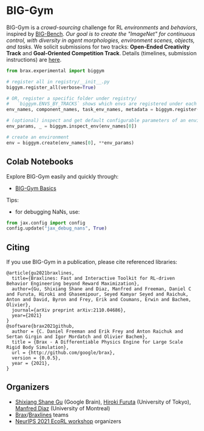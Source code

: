 # BIG-Gym

BIG-Gym is a *crowd-sourcing* challenge for RL *environments* and *behaviors*, inspired by [BIG-Bench](https://github.com/google/BIG-bench). *Our goal is to create the "ImageNet" for continuous control, with diversity in agent morphologies, environment scenes, objects, and tasks.* We solicit submissions for two tracks: **Open-Ended Creativity Track** and **Goal-Oriented Competition Track**. Details (timelines, submission instructions) are [here](https://sites.google.com/view/rlbiggym).

```python
from brax.experimental import biggym

# register all in registry/__init__.py
biggym.register_all(verbose=True)

# OR, register a specific folder under registry/
#   `biggym.ENVS_BY_TRACKS` shows which envs are registered under each track
env_names, component_names, task_env_names, metadata = biggym.register(registry_name)

# (optional) inspect and get default configurable parameters of an environment
env_params, _ = biggym.inspect_env(env_names[0])

# create an environment
env = biggym.create(env_names[0], **env_params)
```
## Colab Notebooks

Explore BIG-Gym easily and quickly through:
* [BIG-Gym Basics](https://colab.research.google.com/github/google/brax/blob/main/notebooks/biggym/biggym.ipynb)

Tips:
* for debugging NaNs, use:
```python
from jax.config import config
config.update("jax_debug_nans", True)
```

## Citing

If you use BIG-Gym in a publication, please cite referenced libraries:

```
@article{gu2021braxlines,
  title={Braxlines: Fast and Interactive Toolkit for RL-driven Behavior Engineering beyond Reward Maximization},
  author={Gu, Shixiang Shane and Diaz, Manfred and Freeman, Daniel C and Furuta, Hiroki and Ghasemipour, Seyed Kamyar Seyed and Raichuk, Anton and David, Byron and Frey, Erik and Coumans, Erwin and Bachem, Olivier},
  journal={arXiv preprint arXiv:2110.04686},
  year={2021}
}
@software{brax2021github,
  author = {C. Daniel Freeman and Erik Frey and Anton Raichuk and Sertan Girgin and Igor Mordatch and Olivier Bachem},
  title = {Brax - A Differentiable Physics Engine for Large Scale Rigid Body Simulation},
  url = {http://github.com/google/brax},
  version = {0.0.5},
  year = {2021},
}
```

## Organizers
* [Shixiang Shane Gu](https://sites.google.com/view/gugurus/home) (Google Brain), [Hiroki Furuta](https://frt03.github.io/) (University of Tokyo), [Manfred Diaz](https://manfreddiaz.github.io/) (University of Montreal)
* [Brax](https://github.com/google/brax)/[Braxlines](https://arxiv.org/abs/2110.04686) teams
* [NeurIPS 2021 EcoRL workshop](https://sites.google.com/view/ecorl2021/home) organizers
